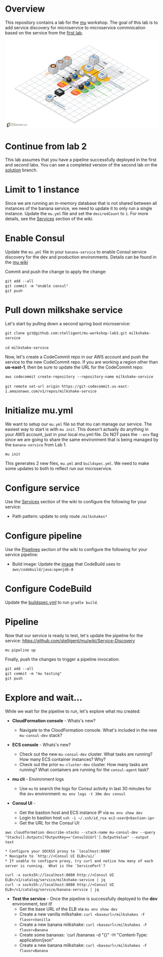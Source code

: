 # Overview
This repository contains a lab for the [mu](https://github.com/stelligent/mu) workshop.  The goal of this lab is to add service discovery for microservice to microservice commnication based on the service from the [first lab](https://github.com/stelligent/mu-workshop-lab1).

![Architecture Diagram](architecture.png)


# Continue from lab 2
This lab assumes that you have a pipeline successfully deployed in the first and second labs.  You can see a completed version of the second lab on the [solution](https://github.com/stelligent/mu-workshop-lab2/tree/solution) branch.

# Limit to 1 instance
Since we are running an in-memory database that is not shared between all instances of the banana service, we need to update it to only run a single instance.  Update the `mu.yml` file and set the `desiredCount` to `1`.  For more details, see the [Services](https://github.com/stelligent/mu/wiki/Services#configuration) section of the wiki.

# Enable Consul
Update the `mu.yml` file in your `banana-service` to enable Consul service discovery for the dev and production environments.  Details can be found in the [mu wiki](https://github.com/stelligent/mu/wiki/Service-Discovery)

Commit and push the change to apply the change:

```
git add --all
git commit -m "enable consul"
git push
```

# Pull down milkshake service
Let's start by pulling down a second spring boot microservice:

```
git clone git@github.com:stelligent/mu-workshop-lab3.git milkshake-service

cd milkshake-service
```

Now, let's create a CodeCommit repo in our AWS account and push the service to the new CodeCommit repo.  If you are working a region other than **us-east-1**, then be sure to update the URL for the CodeCommit repo:

```
aws codecommit create-repository --repository-name milkshake-service

git remote set-url origin https://git-codecommit.us-east-1.amazonaws.com/v1/repos/milkshake-service
```

# Initialize mu.yml
We want to setup our `mu.yml` file so that mu can manage our service.  The easiest way to start is with `mu init`.  This doesn't actually do anything in your AWS account, just in your local mu.yml file.  Do NOT pass the `--env` flag since we are going to share the same environment that is being managed by the `banana-service` from Lab 1.

```
mu init
```

This generates 2 new files, `mu.yml` and `buildspec.yml`.  We need to make some updates to both to reflect run our microservice.

# Configure service
Use the [Services](https://github.com/stelligent/mu/wiki/Services#configuration) section of the wiki to configure the following for your service:

* Path pattern: update to only route `/milkshakes*`

# Configure pipeline
Use the [Pipelines](https://github.com/stelligent/mu/wiki/Pipelines#configuration) section of the wiki to configure the following for your service pipeline:

* Build image: Update the [image](http://docs.aws.amazon.com/codebuild/latest/userguide/build-env-ref.html#build-env-ref-available) that CodeBuild uses to `aws/codebuild/java:openjdk-8`

# Configure CodeBuild
Update the [buildspec.yml](http://docs.aws.amazon.com/codebuild/latest/userguide/build-spec-ref.html#build-spec-ref-syntax) to run `gradle build`.

#  Pipeline
Now that our service is ready to test, let's update the pipeline for the service:
https://github.com/stelligent/mu/wiki/Service-Discovery

```
mu pipeline up
```

Finally, push the changes to trigger a pipeline invocation:

```
git add --all
git commit -m "mu testing"
git push
```


# Explore and wait...
While we wait for the pipeline to run, let's explore what mu created:

* **CloudFormation console** - Whats's new?
    * Navigate to the CloudFormation console.  What's included in the new `mu-consul-dev` stack?

* **ECS console** - Whats's new?
    * Check out the new `mu-consul-dev` cluster.  What tasks are running?  How many ECS container instances?  Why?
    * Check out the prior `mu-cluster-dev` cluster.  How many tasks are running?  What containers are running for the `consul-agent` task?

* **mu cli** - Environment logs
    * Use `mu` to search the logs for Consul activity in last 30 minutes for the `dev` environment: `mu env logs -t 30m dev consul`

* **Consul UI** -
    * Get the bastion host and ECS instance IP via `mu env show dev`
    * Login to bastion host `ssh -i ~/.ssh/id_rsa ec2-user@<bastion-ip>`
    * Get the URL for the Consul UI:

```
aws cloudformation describe-stacks --stack-name mu-consul-dev --query "Stacks[].Outputs[?OutputKey=='ConsulUiUrl'].OutputValue" --output text
```

    * Configure your SOCKS5 proxy to `localhost:8080`
    * Navigate to `http://<Consul UI ELB>/ui/`
    * If unable to configure proxy, try curl and notice how many of each server is running.  What is the `ServicePort`?

```
curl -x socks5h://localhost:8080 http://<Consul UI ELB>/v1/catalog/service/milkshake-service | jq
curl -x socks5h://localhost:8080 http://<Consul UI ELB>/v1/catalog/service/banana-service | jq
```

* **Test the service** - Once the pipeline is successfully deployed to the **dev** environment, test it!
    * Get the base URL of the ELB via `mu env show dev`
    * Create a new vanilla milkshake: `curl <baseurl>/milkshakes -F flavor=Vanilla`
    * Create a new banana milkshake: `curl <baseurl>/milkshakes -F flavor=Banana`
    * Create some bananas: `curl <baseurl>/bananas -d "{}" -H "Content-Type: application/json"
    * Create a new banana milkshake: `curl <baseurl>/milkshakes -F flavor=Banana`
